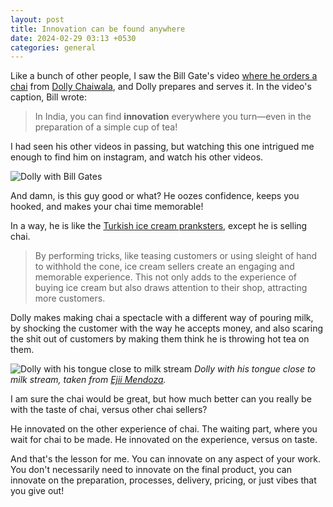 ```yaml
---
layout: post
title: Innovation can be found anywhere
date: 2024-02-29 03:13 +0530
categories: general
---
```


Like a bunch of other people, I saw the Bill Gate's video [where he orders a chai](https://www.instagram.com/p/C35OuItrl6h/) from [Dolly Chaiwala](https://www.instagram.com/dolly_ki_tapri_nagpur/), and Dolly prepares and serves it. In the video's caption, Bill wrote:

> In India, you can find __innovation__ everywhere you turn—even in the preparation of a simple cup of tea!

I had seen his other videos in passing, but watching this one intrigued me enough to find him on instagram, and watch his other videos.

![Dolly with Bill Gates](https://i.imgur.com/kmcsYGZ.jpeg)

And damn, is this guy good or what? He oozes confidence, keeps you hooked, and makes your chai time memorable!

In a way, he is like the [Turkish ice cream pranksters](https://www.youtube.com/shorts/GH480F3pNkE), except he is selling chai.

> By performing tricks, like teasing customers or using sleight of hand to withhold the cone, ice cream sellers create an engaging and memorable experience. This not only adds to the experience of buying ice cream but also draws attention to their shop, attracting more customers.

Dolly makes making chai a spectacle with a different way of pouring milk, by shocking the customer with the way he accepts money, and also scaring the shit out of customers by making them think he is throwing hot tea on them.

![Dolly with his tongue close to milk stream](https://i.imgur.com/HW33Fxb.jpeg)
*Dolly with his tongue close to milk stream, taken from [Ejii Mendoza](https://www.artstation.com/artwork/ArxmLV).*

I am sure the chai would be great, but how much better can you really be with the taste of chai, versus other chai sellers?

He innovated on the other experience of chai. The waiting part, where you wait for chai to be made. He innovated on the experience, versus on taste.

And that's the lesson for me. You can innovate on any aspect of your work. You don't necessarily need to innovate on the final product, you can innovate on the preparation, processes, delivery, pricing, or just vibes that you give out!